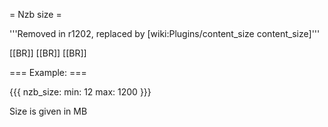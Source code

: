 = Nzb size =

'''Removed in r1202, replaced by [wiki:Plugins/content_size content_size]'''

[[BR]]
[[BR]]
[[BR]]


=== Example: ===

{{{
nzb_size:
  min: 12
  max: 1200
}}}

Size is given in MB
